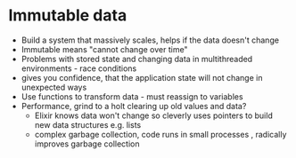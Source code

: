 # Immutable data

* Build a system that massively scales, helps if the data doesn't change
* Immutable means "cannot change over time"
* Problems with stored state and changing data in multithreaded environments - race conditions
* gives you confidence, that the application state will not change in unexpected ways
* Use functions to transform data - must reassign to variables
* Performance, grind to a holt clearing up old values and data?
    - Elixir knows data won't change so cleverly uses pointers  to build new data structures e.g. lists
    - complex garbage collection, code runs in small processes , radically improves garbage collection
